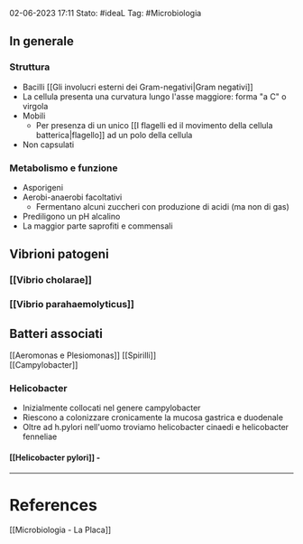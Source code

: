 02-06-2023 17:11
Stato: #ideaL
Tag: #Microbiologia 

## In generale
### Struttura
- Bacilli [[Gli involucri esterni dei Gram-negativi|Gram negativi]] 
- La cellula presenta una curvatura lungo l'asse maggiore: forma "a C" o virgola
- Mobili 
	- Per presenza di un unico [[I flagelli ed il movimento della cellula batterica|flagello]] ad un polo della cellula
- Non capsulati
### Metabolismo e funzione
- Asporigeni
- Aerobi-anaerobi facoltativi
	- Fermentano alcuni zuccheri con produzione di acidi (ma non di gas)
- Prediligono un pH alcalino
- La maggior parte saprofiti e commensali

## Vibrioni patogeni
### [[Vibrio cholarae]]
### [[Vibrio parahaemolyticus]]


## Batteri associati
[[Aeromonas e Plesiomonas]]
[[Spirilli]]  
[[Campylobacter]]
### Helicobacter
- Inizialmente collocati nel genere campylobacter
- Riescono a colonizzare cronicamente la mucosa gastrica e duodenale
- Oltre ad h.pylori nell'uomo troviamo helicobacter cinaedi e helicobacter fenneliae
#### [[Helicobacter pylori]] -



---
# References
[[Microbiologia - La Placa]]
